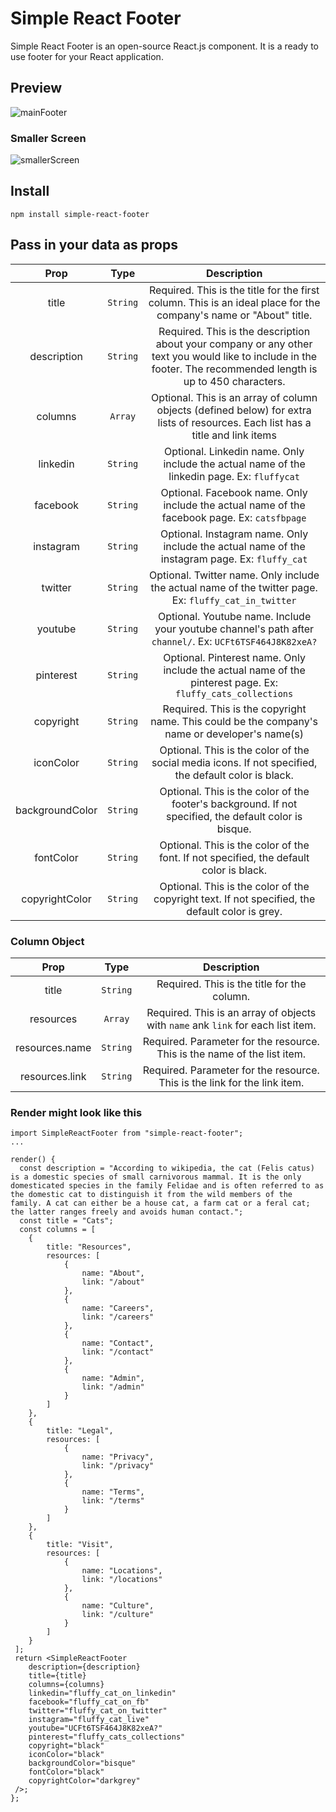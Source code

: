 # Simple React Footer

Simple React Footer is an open-source React.js component. It is a ready to use footer for your React application.

## Preview

![mainFooter](https://res.cloudinary.com/ditqevvs5/image/upload/v1605490234/simple-react-footer/mainFooter_jlg0hy.png)

### Smaller Screen

![smallerScreen](https://res.cloudinary.com/ditqevvs5/image/upload/v1605490234/simple-react-footer/smallerscreen_zywlze.png)

## Install

```
npm install simple-react-footer
```

## Pass in your data as props

| Prop | Type | Description |
| :---: | :---: | :---: |
| title | `String` | Required. This is the title for the first column. This is an ideal place for the company's name or "About" title. |
| description | `String` | Required. This is the description about your company or any other text you would like to include in the footer. The recommended length is up to 450 characters. |
| columns | `Array` | Optional. This is an array of column objects (defined below) for extra lists of resources.  Each list has a title and link items |
| linkedin | `String` | Optional. Linkedin name. Only include the actual name of the linkedin page. Ex: `fluffycat` |
| facebook | `String` | Optional. Facebook name. Only include the actual name of the facebook page. Ex: `catsfbpage` |
| instagram | `String` | Optional. Instagram name. Only include the actual name of the instagram page. Ex: `fluffy_cat` |
| twitter | `String` | Optional. Twitter name. Only include the actual name of the twitter page. Ex: `fluffy_cat_in_twitter` |
| youtube | `String` | Optional. Youtube name. Include your youtube channel's path after `channel/`. Ex: `UCFt6TSF464J8K82xeA?` |
| pinterest | `String` | Optional. Pinterest name. Only include the actual name of the pinterest page. Ex: `fluffy_cats_collections` |
| copyright | `String` | Required. This is the copyright name. This could be the company's name or developer's name(s) |
| iconColor | `String` | Optional. This is the color of the social media icons. If not specified, the default color is black. |
| backgroundColor | `String` | Optional. This is the color of the footer's background. If not specified, the default color is bisque. |
| fontColor | `String` | Optional. This is the color of the font. If not specified, the default color is black. |
| copyrightColor | `String` | Optional. This is the color of the copyright text. If not specified, the default color is grey. |


### Column Object

| Prop | Type | Description |
| :---: | :---: | :---: |
| title | `String` | Required. This is the title for the column. |
| resources | `Array` | Required. This is an array of objects with `name` ank `link` for each list item. |
| resources.name | `String` | Required. Parameter for the resource. This is the name of the list item. |
| resources.link | `String` | Required. Parameter for the resource. This is the link for the link item. |

### Render might look like this

```
import SimpleReactFooter from "simple-react-footer";
...

render() {
  const description = "According to wikipedia, the cat (Felis catus) is a domestic species of small carnivorous mammal. It is the only domesticated species in the family Felidae and is often referred to as the domestic cat to distinguish it from the wild members of the family. A cat can either be a house cat, a farm cat or a feral cat; the latter ranges freely and avoids human contact.";
  const title = "Cats";
  const columns = [
    {
        title: "Resources",
        resources: [
            {
                name: "About",
                link: "/about"
            },
            {
                name: "Careers",
                link: "/careers"
            },
            {
                name: "Contact",
                link: "/contact"
            },
            {
                name: "Admin",
                link: "/admin"
            }
        ]
    },
    {
        title: "Legal",
        resources: [
            {
                name: "Privacy",
                link: "/privacy"
            },
            {
                name: "Terms",
                link: "/terms"
            }
        ]
    },
    {
        title: "Visit",
        resources: [
            {
                name: "Locations",
                link: "/locations"
            },
            {
                name: "Culture",
                link: "/culture"
            }
        ]
    }
 ];
 return <SimpleReactFooter 
    description={description} 
    title={title}
    columns={columns}
    linkedin="fluffy_cat_on_linkedin"
    facebook="fluffy_cat_on_fb"
    twitter="fluffy_cat_on_twitter"
    instagram="fluffy_cat_live"
    youtube="UCFt6TSF464J8K82xeA?"
    pinterest="fluffy_cats_collections"
    copyright="black"
    iconColor="black"
    backgroundColor="bisque"
    fontColor="black"
    copyrightColor="darkgrey"
 />;
};
```


